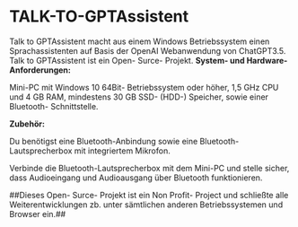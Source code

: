 # TALK-TO-GPTAssistent #

Talk to GPTAssistent macht aus einem Windows Betriebssystem einen Sprachassistenten auf Basis der OpenAI Webanwendung von ChatGPT3.5. 
Talk to GPTAssistent ist ein Open- Surce- Projekt. 
**System- und Hardware-Anforderungen:** 

Mini-PC mit  Windows 10 64Bit- Betriebssystem oder höher, 1,5 GHz CPU und 4 GB RAM, mindestens 30 GB SSD- (HDD-) Speicher, sowie einer Bluetooth- Schnittstelle. 

**Zubehör:** 

Du benötigst eine Bluetooth-Anbindung sowie eine Bluetooth-Lautsprecherbox mit integriertem Mikrofon. 

Verbinde die Bluetooth-Lautsprecherbox mit dem Mini-PC und stelle sicher, dass Audioeingang und Audioausgang über Bluetooth funktionieren. 

##Dieses Open- Surce- Projekt ist ein Non Profit- Project und schließte alle Weiterentwicklungen zb. unter sämtlichen anderen Betriebssystemen und Browser ein.##
